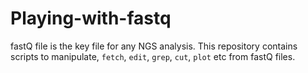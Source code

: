 # Playing-with-fastq
fastQ file is the key file for any NGS analysis. This repository contains scripts to manipulate, `fetch`, `edit`, `grep`, `cut`, `plot` etc from fastQ files. 
